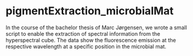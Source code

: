 # pigmentExtraction_microbialMat
In the course of the bachelor thesis of Marc Jørgensen, we wrote a small script to enable the extraction of spectral information from the hyperspectral cube. The data show the fluorescence emission at the respective wavelength at a specific position in the microbial mat.  
